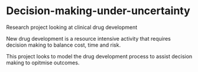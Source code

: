 # Decision-making-under-uncertainty
Research project looking at clinical drug development

New drug development is a resource intensive activity that requires decision making to balance cost, time and risk.

This project looks to model the drug development process to assist decision making to opitmise outcomes.
